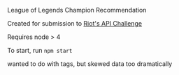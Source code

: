 League of Legends Champion Recommendation

Created for submission to [Riot's API Challenge](https://developer.riotgames.com/discussion/announcements/show/eoq3tZd1)

Requires node > 4

To start, run `npm start`



wanted to do with tags, but skewed data too dramatically
